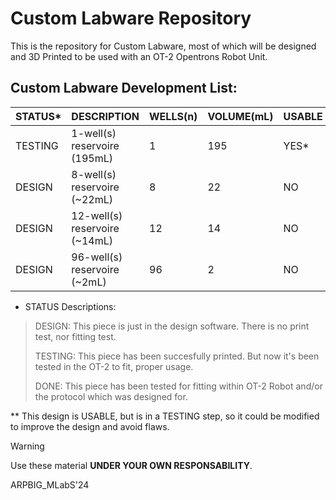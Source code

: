 # Custom Labware Repository

This is the repository for Custom Labware, most of which will be designed and 3D Printed to be used with an OT-2 Opentrons Robot Unit.

## Custom Labware Development List:

| STATUS* | DESCRIPTION | WELLS(n) | VOLUME(mL) | USABLE |
| ------ | ----------- | -------- | ---------- | ------ |
| TESTING | 1-well(s) reservoire (195mL) | 1 | 195 | YES* |
| DESIGN | 8-well(s) reservoire (~22mL) | 8 | 22 | NO |
| DESIGN | 12-well(s) reservoire (~14mL) | 12 | 14 | NO |
| DESIGN | 96-well(s) reservoire (~2mL) | 96 | 2 | NO |

* STATUS Descriptions:
> DESIGN: This piece is just in the design software. There is no print test, nor fitting test.
>
> TESTING: This piece has been succesfully printed. But now it's been tested in the OT-2 to fit, proper usage.
>
> DONE: This piece has been tested for fitting within OT-2 Robot and/or the protocol which was designed for.
  
** This design is USABLE, but is in a TESTING step, so it could be modified to improve the design and avoid flaws.

> [!WARNING]
> Use these material **UNDER YOUR OWN RESPONSABILITY**.

ARPBIG_MLabS'24
